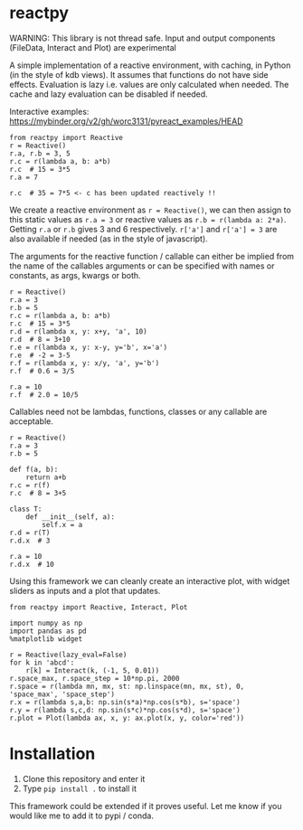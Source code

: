 # reactpy

WARNING: This library is not thread safe. Input and output components (FileData, 
Interact and Plot) are experimental

A simple implementation of a reactive environment, with caching, in Python (in 
the style of kdb views). It assumes that functions do not have side effects. 
Evaluation is lazy i.e. values are only calculated when needed. The cache and 
lazy evaluation can be disabled if needed.

Interactive examples: https://mybinder.org/v2/gh/worc3131/pyreact_examples/HEAD

```
from reactpy import Reactive
r = Reactive()
r.a, r.b = 3, 5
r.c = r(lambda a, b: a*b)
r.c  # 15 = 3*5
r.a = 7 

r.c  # 35 = 7*5 <- c has been updated reactively !!
```

We create a reactive environment as `r = Reactive()`, we can then assign to this
static values as `r.a = 3` or reactive values as `r.b = r(lambda a: 2*a)`. Getting
`r.a` or `r.b` gives 3 and 6 respectively. `r['a']` and `r['a'] = 3` are also
available if needed (as in the style of javascript).

The arguments for the reactive function / callable can either be implied from 
the name of the callables arguments or can be specified with names or constants,
as args, kwargs or both.

```
r = Reactive()
r.a = 3
r.b = 5
r.c = r(lambda a, b: a*b)
r.c  # 15 = 3*5
r.d = r(lambda x, y: x+y, 'a', 10)
r.d  # 8 = 3+10
r.e = r(lambda x, y: x-y, y='b', x='a')
r.e  # -2 = 3-5
r.f = r(lambda x, y: x/y, 'a', y='b')
r.f  # 0.6 = 3/5

r.a = 10
r.f  # 2.0 = 10/5
``` 

Callables need not be lambdas, functions, classes or any callable are acceptable.

```
r = Reactive()
r.a = 3
r.b = 5

def f(a, b):
    return a+b
r.c = r(f)
r.c  # 8 = 3+5

class T:
    def __init__(self, a):
        self.x = a
r.d = r(T)
r.d.x  # 3

r.a = 10
r.d.x  # 10
```

Using this framework we can cleanly create an interactive plot, with widget
sliders as inputs and a plot that updates.
```
from reactpy import Reactive, Interact, Plot

import numpy as np
import pandas as pd
%matplotlib widget 

r = Reactive(lazy_eval=False)
for k in 'abcd':
    r[k] = Interact(k, (-1, 5, 0.01))
r.space_max, r.space_step = 10*np.pi, 2000
r.space = r(lambda mn, mx, st: np.linspace(mn, mx, st), 0, 'space_max', 'space_step')
r.x = r(lambda s,a,b: np.sin(s*a)*np.cos(s*b), s='space')
r.y = r(lambda s,c,d: np.sin(s*c)*np.cos(s*d), s='space')
r.plot = Plot(lambda ax, x, y: ax.plot(x, y, color='red'))
```

# Installation

1. Clone this repository and enter it
2. Type `pip install .` to install it

This framework could be extended if it proves useful. Let me know if you would
like me to add it to pypi / conda.
